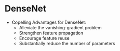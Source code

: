 # DenseNet 

* Copelling Advantages for DenseNet:
  * Alleviate the vanishing-gradient problem
  * Strengthen feature propagation
  * Encourage feature reuse
  * Substantially reduce the number of parameters
